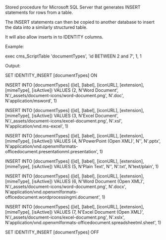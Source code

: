 Stored procedure for Microsoft SQL Server that generates INSERT statements for rows from a table.

The INSERT statements can then be copied to another database to insert the data into a similarly structured table.

It will also allow inserts in to IDENTITY columns.


Example:

exec cms_ScriptTable 'documentTypes', 'id BETWEEN 2 and 7', 1, 1

Output:

SET IDENTITY_INSERT [documentTypes] ON

INSERT INTO [documentTypes] ([id], [label], [iconURL], [extension], [mimeType], [isActive]) VALUES (2, N'Word Document', N'/_assets/document-icons/word-document.png', N'.doc', N'application/msword', 1)

INSERT INTO [documentTypes] ([id], [label], [iconURL], [extension], [mimeType], [isActive]) VALUES (3, N'Excel Document', N'/_assets/document-icons/excel-document.png', N'.xsl', N'application/vnd.ms-excel', 1)

INSERT INTO [documentTypes] ([id], [label], [iconURL], [extension], [mimeType], [isActive]) VALUES (4, N'PowerPoint (Open XML)', N'', N'.pptx', N'application/vnd.openxmlformats-officedocument.presentationml.presentation', 1)

INSERT INTO [documentTypes] ([id], [label], [iconURL], [extension], [mimeType], [isActive]) VALUES (5, N'Plain Text', N'', N'.txt', N'text/plain', 1)

INSERT INTO [documentTypes] ([id], [label], [iconURL], [extension], [mimeType], [isActive]) VALUES (6, N'Word Document (Open XML)', N'/_assets/document-icons/word-document.png', N'.docx', N'application/vnd.openxmlformats-officedocument.wordprocessingml.document', 1)

INSERT INTO [documentTypes] ([id], [label], [iconURL], [extension], [mimeType], [isActive]) VALUES (7, N'Excel Document (Open XML)', N'/_assets/document-icons/excel-document.png', N'.xslx', N'application/vnd.openxmlformats-officedocument.spreadsheetml.sheet', 1)

SET IDENTITY_INSERT [documentTypes] OFF
